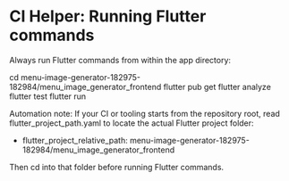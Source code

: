 # CI Helper: Running Flutter commands

Always run Flutter commands from within the app directory:

cd menu-image-generator-182975-182984/menu_image_generator_frontend
flutter pub get
flutter analyze
flutter test
flutter run

Automation note:
If your CI or tooling starts from the repository root, read flutter_project_path.yaml to locate the actual Flutter project folder:
- flutter_project_relative_path: menu-image-generator-182975-182984/menu_image_generator_frontend

Then cd into that folder before running Flutter commands.
